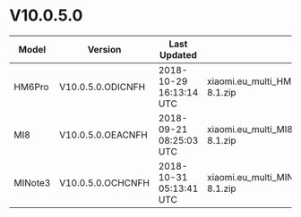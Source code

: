 # V10.0.5.0
| Model | Version | Last Updated | File Name | Size | Download Link |
| ---- | ---- | ---- | ---- | ---- | ---- |
| HM6Pro | V10.0.5.0.ODICNFH | 2018-10-29 16:13:14 UTC | xiaomi.eu_multi_HM6Pro_V10.0.5.0.ODICNFH_v10-8.1.zip | 1.4 GB | [SourceForge](https://sourceforge.net/projects/xiaomi-eu-multilang-miui-roms/files/xiaomi.eu/MIUI-STABLE-RELEASES/MIUIv10/xiaomi.eu_multi_HM6Pro_V10.0.5.0.ODICNFH_v10-8.1.zip/download) |
| MI8 | V10.0.5.0.OEACNFH | 2018-09-21 08:25:03 UTC | xiaomi.eu_multi_MI8_V10.0.5.0.OEACNFH_v10-8.1.zip | 1.7 GB | [SourceForge](https://sourceforge.net/projects/xiaomi-eu-multilang-miui-roms/files/xiaomi.eu/MIUI-STABLE-RELEASES/MIUIv10/xiaomi.eu_multi_MI8_V10.0.5.0.OEACNFH_v10-8.1.zip/download) |
| MINote3 | V10.0.5.0.OCHCNFH | 2018-10-31 05:13:41 UTC | xiaomi.eu_multi_MINote3_V10.0.5.0.OCHCNFH_v10-8.1.zip | 1.5 GB | [SourceForge](https://sourceforge.net/projects/xiaomi-eu-multilang-miui-roms/files/xiaomi.eu/MIUI-STABLE-RELEASES/MIUIv10/xiaomi.eu_multi_MINote3_V10.0.5.0.OCHCNFH_v10-8.1.zip/download) |
